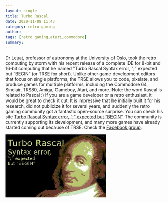 ```yaml
---
layout: single
title: Turbo Rascal 
date: 2020-11-08 11:43
category: retro gaming 
author: 
tags: [retro gaming,atari,commodore]
summary: 
---
```


Dr Leuat, professor of astronomy at the University of Oslo, took the retro computing by storm with his recent release of a complete IDE for 8-bit and 16-bit computing that he named "Turbo Rascal Syntax error, “;” expected but “BEGIN” (or TRSE for short). Unlike other game development editors that focus on single platforms, the TRSE allows you to code, pixelate, and produce games for multiple platforms, including the Commodore 64, Sinclair, TRS80, Amiga, Gameboy, Atari, and more. Note: the word Rascal is related to Pascal :) If you are a game developer or a retro enthusiast, it would be great to check it out. It is impressive that he initially built it for his research, did not publicize it for several years, and suddenly the retro gaming community got a fantastic open-source surprise. You can check his site [Turbo Rascal Syntax error, “;” expected but “BEGIN”](https://lemonspawn.com/turbo-rascal-syntax-error-expected-but-begin). The community is currently supporting its development, and many more games have already started coming out because of TRSE. Check the [Facebook group](https://www.facebook.com/groups/742955836046459).

![Turbo Rascal](/assets/images/retro/turborascal.jpg)